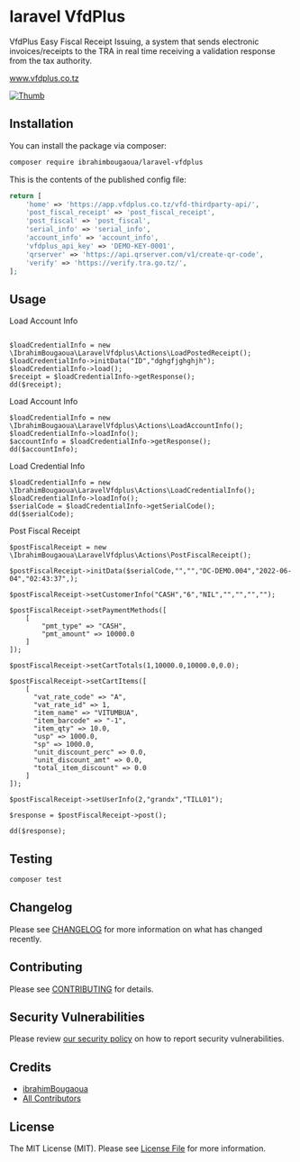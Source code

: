 # laravel VfdPlus
VfdPlus Easy Fiscal Receipt Issuing,
a system that sends electronic invoices/receipts to the TRA in real time receiving a validation response from the tax authority.

<a href="https://www.vfdplus.co.tz" target="_blank">www.vfdplus.co.tz</a>

<a href="https://www.vfdplus.co.tz" target="_blank">
    <img src="https://www.vfdplus.co.tz/assets/img/vfd_img2.png" alt="Thumb" />
</a>

## Installation

You can install the package via composer:

```bash
composer require ibrahimbougaoua/laravel-vfdplus
```

This is the contents of the published config file:

```php
return [
    'home' => 'https://app.vfdplus.co.tz/vfd-thirdparty-api/',
    'post_fiscal_receipt' => 'post_fiscal_receipt',
    'post_fiscal' => 'post_fiscal',
    'serial_info' => 'serial_info',
    'account_info' => 'account_info',
    'vfdplus_api_key' => 'DEMO-KEY-0001',
    'qrserver' => 'https://api.qrserver.com/v1/create-qr-code',
    'verify' => 'https://verify.tra.go.tz/',
];
```

## Usage

Load Account Info
``` 

$loadCredentialInfo = new \IbrahimBougaoua\LaravelVfdplus\Actions\LoadPostedReceipt();
$loadCredentialInfo->initData("ID","dghgfjghghjh");
$loadCredentialInfo->load();
$receipt = $loadCredentialInfo->getResponse();
dd($receipt);
```

Load Account Info
```  
$loadCredentialInfo = new \IbrahimBougaoua\LaravelVfdplus\Actions\LoadAccountInfo();
$loadCredentialInfo->loadInfo();
$accountInfo = $loadCredentialInfo->getResponse();
dd($accountInfo);
```

Load Credential Info
```  
$loadCredentialInfo = new \IbrahimBougaoua\LaravelVfdplus\Actions\LoadCredentialInfo();
$loadCredentialInfo->loadInfo();
$serialCode = $loadCredentialInfo->getSerialCode();
dd($serialCode);
```

Post Fiscal Receipt
```  
$postFiscalReceipt = new \IbrahimBougaoua\LaravelVfdplus\Actions\PostFiscalReceipt();

$postFiscalReceipt->initData($serialCode,"","","DC-DEMO.004","2022-06-04","02:43:37",);

$postFiscalReceipt->setCustomerInfo("CASH","6","NIL","","","","");

$postFiscalReceipt->setPaymentMethods([
    [
        "pmt_type" => "CASH",
        "pmt_amount" => 10000.0
    ]
]);

$postFiscalReceipt->setCartTotals(1,10000.0,10000.0,0.0);

$postFiscalReceipt->setCartItems([
    [
      "vat_rate_code" => "A",
      "vat_rate_id" => 1,
      "item_name" => "VITUMBUA",
      "item_barcode" => "-1",
      "item_qty" => 10.0,
      "usp" => 1000.0,
      "sp" => 1000.0,
      "unit_discount_perc" => 0.0,
      "unit_discount_amt" => 0.0,
      "total_item_discount" => 0.0
    ]
]);

$postFiscalReceipt->setUserInfo(2,"grandx","TILL01");

$response = $postFiscalReceipt->post();

dd($response);
```

## Testing

```bash
composer test
```

## Changelog

Please see [CHANGELOG](CHANGELOG.md) for more information on what has changed recently.

## Contributing

Please see [CONTRIBUTING](CONTRIBUTING.md) for details.

## Security Vulnerabilities

Please review [our security policy](../../security/policy) on how to report security vulnerabilities.

## Credits

- [ibrahimBougaoua](https://github.com/)
- [All Contributors](../../contributors)

## License

The MIT License (MIT). Please see [License File](LICENSE.md) for more information.
